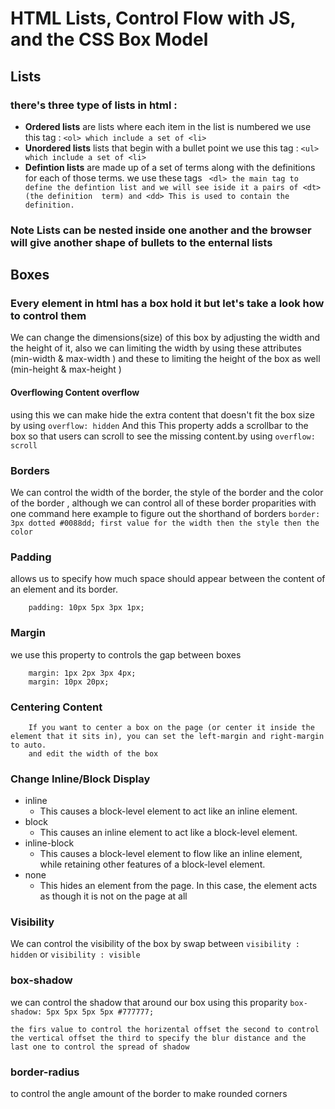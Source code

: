 # HTML Lists, Control Flow with JS, and the CSS Box Model

## Lists 

### there's three type of lists in html :

- **Ordered lists** are lists where each item in the list is numbered we use this tag : `<ol> which include a set of <li>`
- **Unordered lists** lists that begin with a bullet point  we use this tag : `<ul> which include a set of <li>`
- **Defintion lists**  are made up of a set of terms along with the definitions for each of those terms.
    we use these tags 
    `` <dl> the main tag to define the defintion list and we will see iside it a pairs of <dt> (the definition 
        term) and <dd> This is used to contain the 
        definition.``

### Note Lists can be nested inside one another and the browser will give another shape of bullets to the enternal lists 

## Boxes 

### Every element in html has a box hold it but let's take a look how to control them 

We can change the dimensions(size) of this box by adjusting the width and the height of it, also we can limiting the width by using these attributes (min-width & max-width ) and these to limiting the height of the box as well (min-height & max-height )

#### Overflowing Content overflow

using this we can make hide the extra content that doesn't fit the box size by using `overflow: hidden`
And this This property adds a scrollbar to the box so that users can scroll to see the missing content.by using `overflow: scroll`

### Borders 

We can control the width of the border, the style of the border and the color of the border , although we can control all of these border proparities with one command here example to figure out the shorthand of borders 
`border: 3px dotted #0088dd; first value for the width then the style then the color `

### Padding

allows us to specify how much space should appear between the content of an element and its border. 

        padding: 10px 5px 3px 1px;

### Margin 

we use this property to controls the gap between boxes

        margin: 1px 2px 3px 4px;
        margin: 10px 20px;


### Centering Content

        If you want to center a box on the page (or center it inside the element that it sits in), you can set the left-margin and right-margin to auto.
        and edit the width of the box 


### Change Inline/Block Display

 - inline
    - This causes a block-level element to act like an inline element.
 - block
    - This causes an inline element to act like a block-level element.
 - inline-block
    -  This causes a block-level element to flow like an inline element, while retaining other features of a        block-level element.
 - none
    - This hides an element from the page. In this case, the element acts as though it is not on the page at all 


### Visibility

We can control the visibility of the box by swap between `visibility : hidden` or `visibility : visible`

### box-shadow 
we can control the shadow that around our box using this proparity 
        `box-shadow: 5px 5px 5px 5px #777777;`
        
    the firs value to control the horizental offset the second to control the vertical offset the third to specify the blur distance and the last one to control the spread of shadow


### border-radius 

to control the angle amount of the border to make rounded corners 